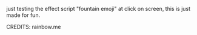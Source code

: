 just testing the effect script "fountain emoji" at click on screen, this is just made for fun.

CREDITS: rainbow.me